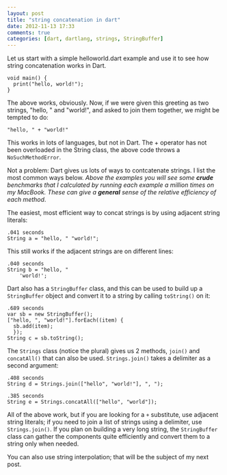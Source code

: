 ```yaml
---
layout: post
title: "string concatenation in dart"
date: 2012-11-13 17:33
comments: true
categories: [dart, dartlang, strings, StringBuffer]
---
```


Let us start with a simple helloworld.dart example and use it to see how string concatenation works in Dart.

    void main() {
      print("hello, world!");
    }

The above works, obviously. Now, if we were given this greeting as two strings, "hello, " and "world!", and asked
to join them together, we might be tempted to do:

    "hello, " + "world!"
     
This works in lots of languages, but not in Dart. The + operator has not been overloaded in the String class, the above code throws
a `NoSuchMethodError`.


Not a problem: Dart gives us lots of ways to contcatenate strings. I list the most common ways
below. _Above the examples you will see some **crude** benchmarks that I calculated by running each example a million
times on my MacBook. These can give a **general** sense of the relative efficiency of each method_.

The easiest, most efficient way to concat strings is by using adjacent string literals:

    .041 seconds
    String a = "hello, " "world!";

This still works if the adjacent strings are on different lines:

    .040 seconds
    String b = "hello, "
        'world!';

Dart also has a `StringBuffer` class, and this can be used to build up a `StringBuffer` object
and convert it to a string by calling `toString()` on it:

    .689 seconds
    var sb = new StringBuffer();
    ["hello, ", "world!"].forEach((item) {
      sb.add(item);
      });
    String c = sb.toString();
    
The `Strings` class (notice the plural) gives us 2 methods, `join()` and `concatAll()` that 
can also be used. `Strings.join()` takes a delimiter as a second argument:

    .408 seconds
    String d = Strings.join(["hello", "world!"], ", ");

    .385 seconds
    String e = Strings.concatAll(["hello", "world"]);

All of the above work, but if you are looking for a `+` substitute, use adjacent string literals; 
if you need to join a list of strings using a delimiter,
use `Strings.join()`. If you plan on building a very long string, the 
`StringBuffer` class can gather the components quite efficiently and convert them to a string only 
when needed. 

You can also use string interpolation; that will be the subject of my next post.

